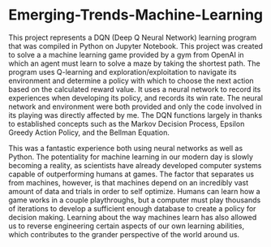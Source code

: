 # Emerging-Trends-Machine-Learning

This project represents a DQN (Deep Q Neural Network) learning program that was compiled in Python on Jupyter Notebook. This project was created to solve a a machine learning game provided by a gym from OpenAI in which an agent must learn to solve a maze by taking the shortest path. The program uses Q-learning and exploration/exploitation to navigate its environment and determine a policy with which to choose the next action based on the calculated reward value. It uses a neural network to record its experiences when developing its policy, and records its win rate. The neural network and environment were both provided and only the code involved in its playing was directly affected by me. The DQN functions largely in thanks to established concepts such as the Markov Decision Process, Epsilon Greedy Action Policy, and the Bellman Equation.

This was a fantastic experience both using neural networks as well as Python. The potentiality for machine learning in our modern day is slowly becoming a reality, as scientists have already developed computer systems capable of outperforming humans at games. The factor that separates us from machines, however, is that machines depend on an incredibly vast amount of data and trials in order to self optimize. Humans can learn how a game works in a couple playthroughs, but a computer must play thousands of iterations to develop a sufficient enough database to create a policy for decision making. Learning about the way machines learn has also allowed us to reverse engineering certain aspects of our own learning abilities, which contributes to the grander perspective of the world around us. 
